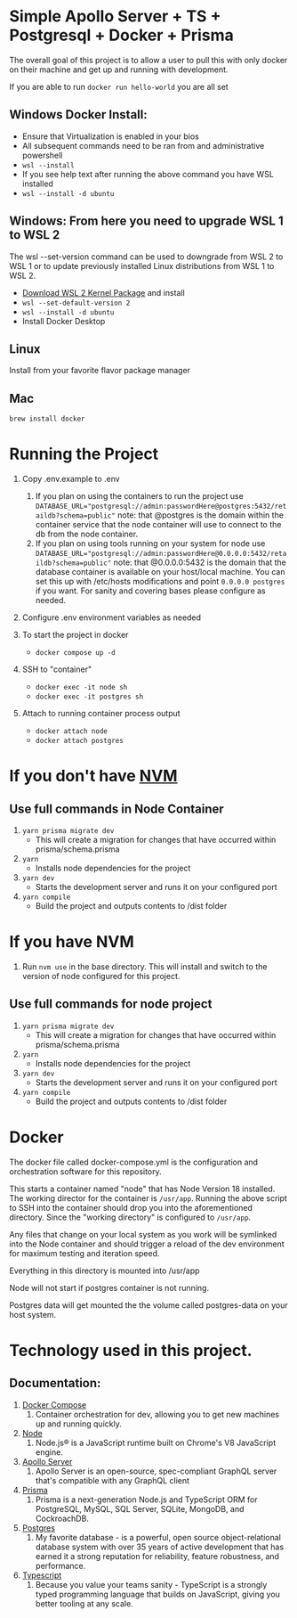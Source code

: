 # Simple Apollo Server + TS + Postgresql + Docker + Prisma
The overall goal of this project is to allow a user to pull this with only docker on their machine and get up and running with development.

If you are able to run `docker run hello-world` you are all set

## Windows Docker Install: 
  - Ensure that Virtualization is enabled in your bios
  - All subsequent commands need to be ran from and administrative powershell
  - ```wsl --install```
  - If you see help text after running the above command you have WSL installed
  - ```wsl --install -d ubuntu```

## Windows: From here you need to upgrade WSL 1 to WSL 2

The wsl --set-version command can be used to downgrade from WSL 2 to WSL 1 or to update previously installed Linux distributions from WSL 1 to WSL 2.
  - [Download WSL 2 Kernel Package](https://learn.microsoft.com/en-us/windows/wsl/install-manual#step-4---download-the-linux-kernel-update-package) and install
  - ```wsl --set-default-version 2```
  - ```wsl --install -d ubuntu```
  - Install Docker Desktop

## Linux
Install from your favorite flavor package manager

## Mac
```brew install docker```

# Running the Project
1. Copy .env.example to .env
   1. If you plan on using the containers to run the project use ```DATABASE_URL="postgresql://admin:passwordHere@postgres:5432/retaildb?schema=public"``` note: that @postgres is the domain within the container service that the node container will use to connect to the db from the node container.
   1. If you plan on using tools running on your system for node use ```DATABASE_URL="postgresql://admin:passwordHere@0.0.0.0:5432/retaildb?schema=public"``` note: that @0.0.0.0:5432 is the domain that the database container is available on your host/local machine. You can set this up with /etc/hosts modifications and point ```0.0.0.0 postgres``` if you want. For sanity and covering bases please configure as needed.

1. Configure .env environment variables as needed
1. To start the project in docker
   -  ```docker compose up -d```
1. SSH to "container"
   - ```docker exec -it node sh```
   - ```docker exec -it postgres sh```
1. Attach to running container process output
   - ```docker attach node```
   - ```docker attach postgres```

# If you don't have [NVM](https://github.com/nvm-sh/nvm)
## Use full commands in Node Container
1. ```yarn prisma migrate dev```
   - This will create a migration for changes that have occurred within prisma/schema.prisma
1. ```yarn```
   - Installs node dependencies for the project
1. ```yarn dev```
   - Starts the development server and runs it on your configured port
1. ```yarn compile```
   - Build the project and outputs contents to /dist folder

# If you have NVM
1. Run ```nvm use``` in the base directory. This will install and switch to the version of node configured for this project.
## Use full commands for node project
1. ```yarn prisma migrate dev```
   - This will create a migration for changes that have occurred within prisma/schema.prisma
1. ```yarn```
   - Installs node dependencies for the project
1. ```yarn dev```
   - Starts the development server and runs it on your configured port
1. ```yarn compile```
   - Build the project and outputs contents to /dist folder
# Docker
The docker file called docker-compose.yml is the configuration and orchestration software for this repository. 

This starts a container named "node" that has Node Version 18 installed. The working director for the container is ```/usr/app```. Running the above script to SSH into the container should drop you into the aforementioned directory. Since the "working directory" is configured to ```/usr/app```.

Any files that change on your local system as you work will be symlinked into the Node container and should trigger a reload of the dev environment for maximum testing and iteration speed.

Everything in this directory is mounted into /usr/app

Node will not start if postgres container is not running.

Postgres data will get mounted the the volume called postgres-data on your host system.

# Technology used in this project.
## Documentation:
1. [Docker Compose](https://docs.docker.com/compose/)
   1. Container orchestration for dev, allowing you to get new machines up and running quickly.
1. [Node](https://nodejs.org/en/docs/)
   1. Node.js® is a JavaScript runtime built on Chrome's V8 JavaScript engine.
1. [Apollo Server](https://www.apollographql.com/docs/apollo-server/)
   1. Apollo Server is an open-source, spec-compliant GraphQL server that's compatible with any GraphQL client
1. [Prisma](https://www.prisma.io/docs/reference)
   1. Prisma is a next-generation Node.js and TypeScript ORM for PostgreSQL, MySQL, SQL Server, SQLite, MongoDB, and CockroachDB.
1. [Postgres](https://hub.docker.com/_/postgres)
   1. My favorite database - is a powerful, open source object-relational database system with over 35 years of active development that has earned it a strong reputation for reliability, feature robustness, and performance.
1. [Typescript](https://www.typescriptlang.org/)
   1. Because you value your teams sanity - TypeScript is a strongly typed programming language that builds on JavaScript, giving you better tooling at any scale.